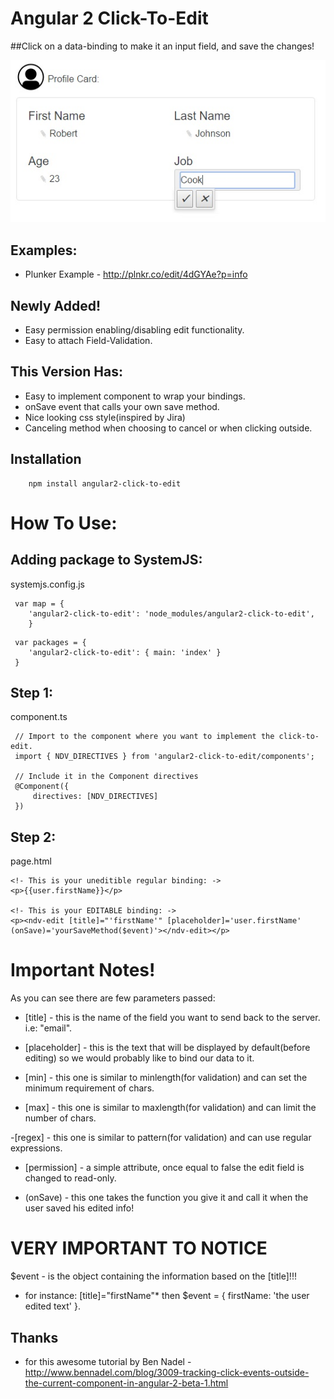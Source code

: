 
# Angular 2 Click-To-Edit
##Click on a data-binding to make it an input field, and save the changes!

![Example](preview.jpg)
## Examples:
- Plunker Example - http://plnkr.co/edit/4dGYAe?p=info 

## Newly Added!

- Easy permission enabling/disabling edit functionality. 
- Easy to attach Field-Validation. 

## This Version Has:

- Easy to implement component to wrap your bindings.
- onSave event that calls your own save method.
- Nice looking css style(inspired by Jira)
- Canceling method when choosing to cancel or when clicking outside.

## Installation
```
    npm install angular2-click-to-edit
```

# How To Use:  

## Adding package to SystemJS:
systemjs.config.js
```
 var map = {
	'angular2-click-to-edit': 'node_modules/angular2-click-to-edit',
	}
```
```
 var packages = {
	'angular2-click-to-edit': { main: 'index' }  
 }
```

## Step 1:
component.ts
```
 // Import to the component where you want to implement the click-to-edit.
 import { NDV_DIRECTIVES } from 'angular2-click-to-edit/components';

 // Include it in the Component directives
 @Component({
 	 directives: [NDV_DIRECTIVES]
 })

```

## Step 2:
page.html  
```
<!- This is your uneditible regular binding: ->
<p>{{user.firstName}}</p>

<!- This is your EDITABLE binding: ->
<p><ndv-edit [title]="'firstName'" [placeholder]='user.firstName' (onSave)='yourSaveMethod($event)'></ndv-edit></p>
```
# Important Notes!
 As you can see there are few parameters passed:
- [title] - this is the name of the field you want to send back to the server. i.e: "email".

- [placeholder] - this is the text that will be displayed by default(before editing)
		  so we would probably like to bind our data to it.

- [min] - this one is similar to minlength(for validation) and can set the minimum requirement of chars.

- [max] - this one is similar to maxlength(for validation) and can limit the number of chars.

-[regex] - this one is similar to pattern(for validation) and can use regular expressions.

- [permission] - a simple attribute, once equal to false the edit field is changed to read-only. 

- (onSave) - this one takes the function you give it and 
	     call it when the user saved his edited info!

# VERY IMPORTANT TO NOTICE 
$event - is the object containing the information based on the [title]!!! 
- for instance: [title]="firstName"*
  then $event = { firstName: 'the user edited text' }.


## Thanks
 - for this awesome tutorial by Ben Nadel - http://www.bennadel.com/blog/3009-tracking-click-events-outside-the-current-component-in-angular-2-beta-1.html 
